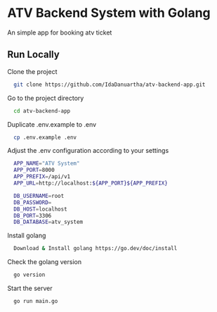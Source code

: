 # ATV Backend System with Golang

An simple app for booking atv ticket


## Run Locally

Clone the project

```bash
  git clone https://github.com/IdaDanuartha/atv-backend-app.git
```

Go to the project directory

```bash
  cd atv-backend-app
```

Duplicate .env.example to .env

```bash
  cp .env.example .env
```

Adjust the .env configuration according to your settings
```bash
  APP_NAME="ATV System"
  APP_PORT=8000
  APP_PREFIX=/api/v1
  APP_URL=http://localhost:${APP_PORT}${APP_PREFIX}

  DB_USERNAME=root
  DB_PASSWORD=
  DB_HOST=localhost
  DB_PORT=3306
  DB_DATABASE=atv_system
```

Install golang

```bash
  Download & Install golang https://go.dev/doc/install
```

Check the golang version

```bash
  go version
```

Start the server

```bash
  go run main.go
```

